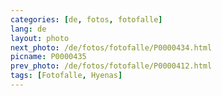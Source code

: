 ```yaml
---
categories: [de, fotos, fotofalle]
lang: de
layout: photo
next_photo: /de/fotos/fotofalle/P0000434.html
picname: P0000435
prev_photo: /de/fotos/fotofalle/P0000412.html
tags: [Fotofalle, Hyenas]
---
```


